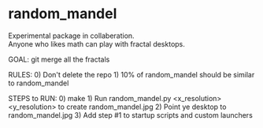 # random_mandel

Experimental package in collaberation.  
Anyone who likes math can play with fractal desktops. 

GOAL: git merge all the fractals

RULES: 
    0) Don't delete the repo
    1) 10% of random_mandel should be similar to random_mandel

STEPS to RUN:
    0) make
    1) Run random_mandel.py <x_resolution> <y_resolution> to create random_mandel.jpg
    2) Point ye desktop to random_mandel.jpg
    3) Add step #1 to startup scripts and custom launchers
